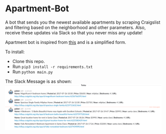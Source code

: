 # Apartment-Bot

A bot that sends you the newest available apartments by scraping Craigslist and filtering based on the neighborhood and other parameters. Also, receive these updates via Slack so that you never miss any update!

Apartment bot is inspired from [this](https://www.dataquest.io/blog/apartment-finding-slackbot/) and is a simplified form.

To install:
- Clone this repo.
- Run `pip3 install -r requirements.txt`
- Run `python main.py`

The Slack Message is as shown:
![Slack-Output](https://github.com/sachs7/Apartment-Bot/blob/master/Slack_Message.png?raw=true "Slack-Message")
